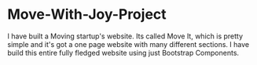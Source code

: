 # Move-With-Joy-Project
I have built a Moving startup's website. Its called Move It, which is pretty simple and it's got a one page website with many different sections. I have build this entire fully fledged website using just Bootstrap Components.
